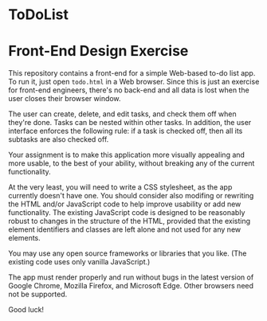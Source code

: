 # ToDoList
<h1 id="markdown-header-composable-analytics-front-end-design-test">Front-End Design Exercise</h1>

<p>This repository contains a front-end for a simple Web-based to-do list app. To run it, just open <code>todo.html</code> in a Web browser.  Since this is just an exercise for front-end engineers, there's no back-end and all data is lost when the user closes their browser window.</p>
<p>The user can create, delete, and edit tasks, and check them off when they're done. Tasks can be nested within other tasks. In addition, the user interface enforces the following rule: if a task is checked off, then all its subtasks are also checked off.</p>

<p>Your assignment is to make this application more visually appealing and more usable, to the best of your ability, without breaking any of the current functionality.</p>
<p>At the very least, you will need to write a CSS stylesheet, as the app currently doesn't have one. You should consider also modifing or rewriting the HTML and/or JavaScript code to help improve usability or add new functionality. The existing JavaScript code is designed to be reasonably robust to changes in the structure of the HTML, provided that the existing element identifiers and classes are left alone and not used for any new elements.</p>
<p>You may use any open source frameworks or libraries that you like.  (The existing code uses only vanilla JavaScript.)</p>
<p>The app must render properly and run without bugs in the latest version of Google Chrome, Mozilla Firefox, and Microsoft Edge. Other browsers need not be supported.</p>
<p>Good luck!</p>
